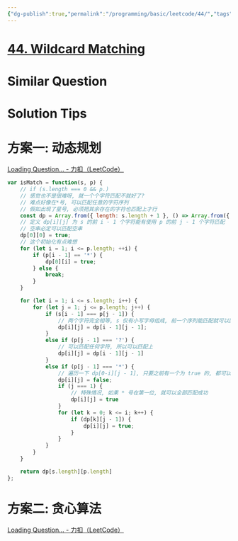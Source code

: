 ```yaml
---
{"dg-publish":true,"permalink":"/programming/basic/leetcode/44/","tags":["leetcode/dp/edit-distance","leetcode/greedy-algorithm","leetcode/unsolved"]}
---
```



# [44. Wildcard Matching](https://leetcode.cn/problems/wildcard-matching/)

# Similar Question

# Solution Tips

# 方案一: 动态规划

[Loading Question... - 力扣（LeetCode）](https://leetcode.cn/problems/wildcard-matching/solution/tong-pei-fu-pi-pei-by-leetcode-solution/)

```js
var isMatch = function(s, p) {
    // if (s.length === 0 && p.)
    // 感觉也不是很难呀, 就一个个字符匹配不就好了?
    // 难点好像在*号, 可以匹配任意的字符序列
    // 假如出现了星号, 必须把其余存在的字符也匹配上才行
    const dp = Array.from({ length: s.length + 1 }, () => Array.from({ length: p.length + 1 }, () => false));
    // 定义 dp[i][j] 为 s 的前 i - 1 个字符能有使用 p 的前 j - 1 个字符匹配
    // 空串必定可以匹配空串
    dp[0][0] = true;
    // 这个初始化有点难想
    for (let i = 1; i <= p.length; ++i) {
        if (p[i - 1] == '*') {
            dp[0][i] = true;
        } else {
            break;
        }
    }

    for (let i = 1; i <= s.length; i++) {
        for (let j = 1; j <= p.length; j++) {
            if (s[i - 1] === p[j - 1]) {
                // 两个字符完全相等, s 仅有小写字母组成, 前一个序列能匹配就可以匹配
                dp[i][j] = dp[i - 1][j - 1];
            }
            else if (p[j - 1] === '?') {
                // 可以匹配任何字符, 所以可以匹配上
                dp[i][j] = dp[i - 1][j - 1]
            }
            else if (p[j - 1] === '*') {
                // 遍历一下 dp[0-i][j - 1], 只要之前有一个为 true 的, 都可以用 * 号从它开始匹配上
                dp[i][j] = false;
                if (j === 1) {
                    // 特殊情况, 如果 * 号在第一位, 就可以全部匹配成功
                    dp[i][j] = true
                }
                for (let k = 0; k <= i; k++) {
                    if (dp[k][j - 1]) {
                        dp[i][j] = true;
                    }
                }
            }
        }
    }

    return dp[s.length][p.length]
};
```

# 方案二: 贪心算法

[Loading Question... - 力扣（LeetCode）](https://leetcode.cn/problems/wildcard-matching/solution/tong-pei-fu-pi-pei-by-leetcode-solution/)
